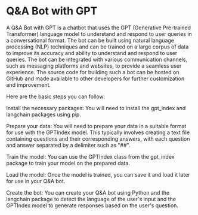 # Q&A Bot with GPT

A Q&A Bot with GPT is a chatbot that uses the GPT (Generative Pre-trained Transformer) language model to understand and respond to user queries in a conversational format. The bot can be built using natural language processing (NLP) techniques and can be trained on a large corpus of data to improve its accuracy and ability to understand and respond to user queries. The bot can be integrated with various communication channels, such as messaging platforms and websites, to provide a seamless user experience. The source code for building such a bot can be hosted on GitHub and made available to other developers for further customization and improvement.

Here are the basic steps you can follow:

Install the necessary packages: You will need to install the gpt_index and langchain packages using pip.

Prepare your data: You will need to prepare your data in a suitable format for use with the GPTIndex model. This typically involves creating a text file containing questions and their corresponding answers, with each question and answer separated by a delimiter such as "##".

Train the model: You can use the GPTIndex class from the gpt_index package to train your model on the prepared data.

Load the model: Once the model is trained, you can save it and load it later for use in your Q&A bot.

Create the bot: You can create your Q&A bot using Python and the langchain package to detect the language of the user's input and the GPTIndex model to generate responses based on the user's question.
